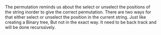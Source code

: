 The permutation reminds us about the select or unselect the positions of the string inorder to give the correct permutation. There are two ways for that either select 
or unselect the position in the current string. Just like creating a Binary tree, But not in the exact way. It need to be back track and will be done recurssively.
